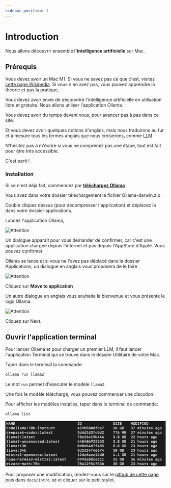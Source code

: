 ```yaml
---
sidebar_position: 1
---
```


# Introduction

Nous allons découvrir ensemble **l'intelligence artificielle** sur Mac.

## Prérequis

Vous devez avoir un Mac M1. Si vous ne savez pas ce que c'est, visitez [cette page Wikipedia](https://fr.wikipedia.org/wiki/Apple_M1). Si vous n'en avez pas, vous pouvez apprendre la théorie et pas la pratique.

Vous devez avoir envie de découvrire l'intelligence artificielle en utilisation libre et gratuite. Nous allons utiliser l'application Ollama.

Vous devez avoir du temps devant vous, pour avancer pas à pas dans ce site.

Et vous devez avoir quelques notions d'anglais, mais nous traduirons au fur et à mesure tous les termes anglais que nous croiserons, comme [LLM](#LLM)

N'hésitez pas à m'écrire si vous ne comprenez pas une étape, tout est fait pour être très accessible.

C'est parti !

### Installation

Si ce n'est déjà fait, commencez par **[téléchargez Ollama](https://ollama.ai/download)**

Vous avez dans votre dossier téléchargement le fichier Ollama-darwin.zip

Double cliquez dessus (pour décompresser l'application) et déplacez la dans votre dossier applications.

Lancez l'application Ollama,

![Attention](../static/img/warning.png)


Un dialogue apparaît pour vous demander de confirmer, car c'est une application chargée depuis l'internet et pas depuis l'AppStore d'Apple. Vous pouvez confirmer.

Ollama se lance et si vous ne l'avez pas déplacé dans le dossier Applications, un dialogue en anglais vous proposera de le faire

![Attention](../static/img/move.png)

Cliquez sur **Move to application**

Un autre dialogue en anglais vous souhaite la bienvenue et vous présente le logo Ollama.

![Attention](../static/img/next.png)

Cliquez sur Next.

## Ouvrir l'application terminal

Pour lancer Ollama et pour charger un premier LLM, il faut lancer l'application Terminal qui se trouve dans le dossier Utilitaire de votre Mac.

Taper dans le terminal la commande:

```bash
ollama run llama2
```

Le mot `run` permet d'executer le modèle `llama2`.

Une fois le modèle téléchargé, vous pouvez commencer une discution.

Pour afficher les modèles installés, taper dans le terminal de commande:

```bash
ollama list
```

![Attention](../static/img/list.png)

Pour proposer une modification, rendez-vous sur le [github de cette page](https://github.com/igorschlum/ollama.fr) puis dans `docs/intro.md` et cliquer sur le petit stylet.
